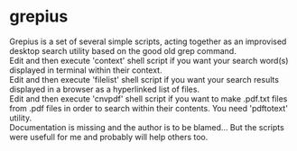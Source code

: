 grepius
=======

Grepius is a set of several simple scripts, acting together as an improvised desktop search utility based on the good old grep command.<br>
Edit and then execute 'context' shell script if you want your search word(s) displayed in terminal within their context.<br>
Edit and then execute 'filelist' shell script if you want your search results displayed in a browser as a hyperlinked list of files.<br>
Edit and then execute 'cnvpdf' shell script if you want to make .pdf.txt files from .pdf files in order to search within their contents. You need 'pdftotext' utility.<br>
Documentation is missing and the author is to be blamed... But the scripts were usefull for me and probably will help others too.
